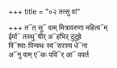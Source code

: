 +++
title = "०२ तत्सु वां"

+++
त᳓त् सु᳓ वाम् मित्रावरुणा महित्व᳓म्  
ईर्मा᳓ तस्थु᳓षीर् अ᳓हभिर् दुदुह्रे  
वि᳓श्वाः पिन्वथः स्व᳓सरस्य धे᳓ना  
अ᳓नु वाम् ए᳓कः पवि᳓र् आ᳓ ववर्त